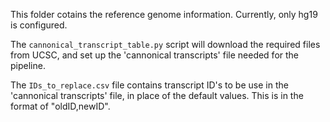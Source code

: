 This folder cotains the reference genome information. Currently, only hg19 is configured. 

The `cannonical_transcript_table.py` script will download the required files from UCSC, and set up the 'cannonical transcripts' file needed for the pipeline. 

The `IDs_to_replace.csv` file contains transcript ID's to be use in the 'cannonical transcripts' file, in place of the default values. This is in the format of "oldID,newID".
